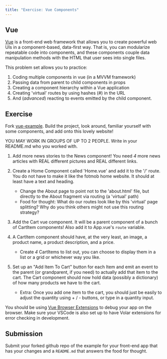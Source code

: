 ```yaml
---
title: "Exercise: Vue Components" 
--- 
```


## Vue

[Vue](https://vuejs.org/) is a front-end web framework that allows you to create powerful web UIs in a component-based, data-first way. That is, you can modularize repeatable code into components, and these components couple data manipulation methods with the HTML that user sees into single files.

This problem set allows you to practice:

1. Coding multiple components in vue (in a MVVM framework)
2. Passing data from parent to child components in props
3. Creating a component hierarchy within a Vue application
4. Creating 'virtual' routes by using hashes (#) in the URL
5. And (*advanced*) reacting to events emitted by the child component.

## Exercise

Fork [vue-example](https://github.com/hm-web-dev/vue-example-24). Build the project, look around, familiar yourself with some components, and add onto this lovely website!

YOU MAY WORK IN GROUPS OF UP TO 2 PEOPLE. Write in your README.md who you worked with.

1. Add more news stories to the News component! You need *4* more news articles with REAL different pictures and REAL different links.

2. Create a Home Component called 'Home.vue' and add it to the '/' route. You do not have to make it like the fotmob home website. It should at least have a text and heading.

    - Change the About page to point not to the 'about.html' file, but directly to the About fragment via routing (a 'virtual' path)
    - Food for thought: What do our routes look like by this 'virtual' page splitting? Why do you think others might not use this routing strategy?

3. Add the Cart vue component. It will be a parent component of a bunch of CartItem components! Also add it to App.vue's `route` variable.

4. A CartItem component should have, at the very least, an image, a product name, a product description, and a price.
    - Create *4* CartItems to list out, you can choose to display them in a list or a grid or whichever way you like.

5. Set up an "Add Item To Cart" button for each Item and emit an event to the parent (or grandparent, if you need) to actually add that item to the cart. The Cart component should now hold data (possibly a dictionary) of how many products we have to the cart.
    - Extra: Once you add one item to the cart, you should just be easily to adjust the quantity using + / - buttons, or type in a quantity input.

You should be using [Vue Browser Extensions](https://devtools.vuejs.org/guide/installation.html) to debug your app on the browser. Make sure your VSCode is also set up to have Volar extensions for error checking in development.

## Submission

Submit your forked github repo of the example for your front-end app that has your changes and a `README.md` that answers the food for thought.
